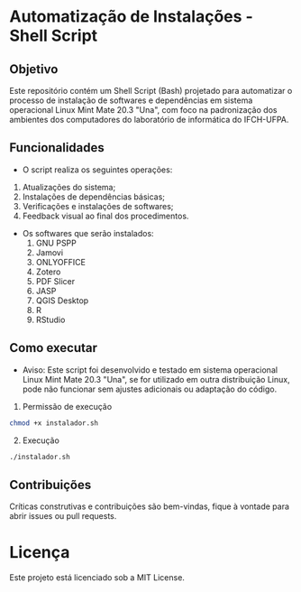 # Automatização de Instalações - Shell Script

## Objetivo
Este repositório contém um Shell Script (Bash) projetado para automatizar o processo de instalação de softwares e dependências em sistema operacional Linux Mint Mate 20.3 "Una", com foco na padronização dos ambientes dos computadores do laboratório de informática do IFCH-UFPA.

## Funcionalidades

- O script realiza os seguintes operações:

1. Atualizações do sistema;
2. Instalações de dependências básicas;
3. Verificações e instalações de softwares;
4. Feedback visual ao final dos procedimentos.

- Os softwares que serão instalados:
    1. GNU PSPP
    2. Jamovi
    3. ONLYOFFICE
    4. Zotero
    5. PDF Slicer
    6. JASP
    7. QGIS Desktop
    8. R
    9. RStudio

## Como executar

- Aviso: Este script foi desenvolvido e testado em sistema operacional Linux Mint Mate 20.3 "Una", se for utilizado em outra distribuição Linux, pode não funcionar sem ajustes adicionais ou adaptação do código. 

1. Permissão de execução 
```Bash
chmod +x instalador.sh
```

2. Execução
```Bash
./instalador.sh
```

## Contribuições
Críticas construtivas e contribuições são bem-vindas, fique à vontade para abrir issues ou pull requests.

# Licença 
Este projeto está licenciado sob a MIT License.




